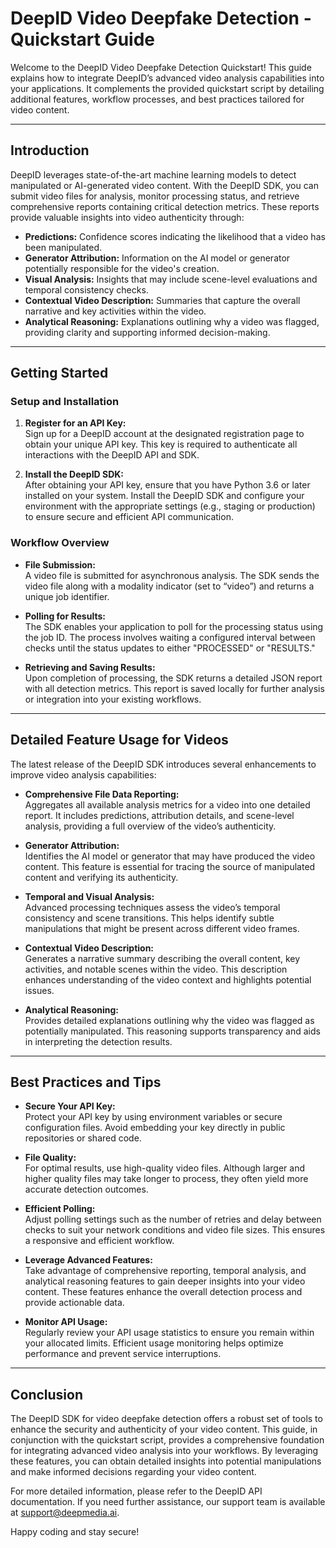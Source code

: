 # DeepID Video Deepfake Detection - Quickstart Guide

Welcome to the DeepID Video Deepfake Detection Quickstart! This guide explains how to integrate DeepID’s advanced video analysis capabilities into your applications. It complements the provided quickstart script by detailing additional features, workflow processes, and best practices tailored for video content.

---

## Introduction

DeepID leverages state-of-the-art machine learning models to detect manipulated or AI-generated video content. With the DeepID SDK, you can submit video files for analysis, monitor processing status, and retrieve comprehensive reports containing critical detection metrics. These reports provide valuable insights into video authenticity through:

- **Predictions:** Confidence scores indicating the likelihood that a video has been manipulated.
- **Generator Attribution:** Information on the AI model or generator potentially responsible for the video's creation.
- **Visual Analysis:** Insights that may include scene-level evaluations and temporal consistency checks.
- **Contextual Video Description:** Summaries that capture the overall narrative and key activities within the video.
- **Analytical Reasoning:** Explanations outlining why a video was flagged, providing clarity and supporting informed decision-making.

---

## Getting Started

### Setup and Installation

1. **Register for an API Key:**  
   Sign up for a DeepID account at the designated registration page to obtain your unique API key. This key is required to authenticate all interactions with the DeepID API and SDK.

2. **Install the DeepID SDK:**  
   After obtaining your API key, ensure that you have Python 3.6 or later installed on your system. Install the DeepID SDK and configure your environment with the appropriate settings (e.g., staging or production) to ensure secure and efficient API communication.

### Workflow Overview

- **File Submission:**  
  A video file is submitted for asynchronous analysis. The SDK sends the video file along with a modality indicator (set to “video”) and returns a unique job identifier.

- **Polling for Results:**  
  The SDK enables your application to poll for the processing status using the job ID. The process involves waiting a configured interval between checks until the status updates to either "PROCESSED" or "RESULTS."

- **Retrieving and Saving Results:**  
  Upon completion of processing, the SDK returns a detailed JSON report with all detection metrics. This report is saved locally for further analysis or integration into your existing workflows.

---

## Detailed Feature Usage for Videos

The latest release of the DeepID SDK introduces several enhancements to improve video analysis capabilities:

- **Comprehensive File Data Reporting:**  
  Aggregates all available analysis metrics for a video into one detailed report. It includes predictions, attribution details, and scene-level analysis, providing a full overview of the video’s authenticity.

- **Generator Attribution:**  
  Identifies the AI model or generator that may have produced the video content. This feature is essential for tracing the source of manipulated content and verifying its authenticity.

- **Temporal and Visual Analysis:**  
  Advanced processing techniques assess the video’s temporal consistency and scene transitions. This helps identify subtle manipulations that might be present across different video frames.

- **Contextual Video Description:**  
  Generates a narrative summary describing the overall content, key activities, and notable scenes within the video. This description enhances understanding of the video context and highlights potential issues.

- **Analytical Reasoning:**  
  Provides detailed explanations outlining why the video was flagged as potentially manipulated. This reasoning supports transparency and aids in interpreting the detection results.

---

## Best Practices and Tips

- **Secure Your API Key:**  
  Protect your API key by using environment variables or secure configuration files. Avoid embedding your key directly in public repositories or shared code.

- **File Quality:**  
  For optimal results, use high-quality video files. Although larger and higher quality files may take longer to process, they often yield more accurate detection outcomes.

- **Efficient Polling:**  
  Adjust polling settings such as the number of retries and delay between checks to suit your network conditions and video file sizes. This ensures a responsive and efficient workflow.

- **Leverage Advanced Features:**  
  Take advantage of comprehensive reporting, temporal analysis, and analytical reasoning features to gain deeper insights into your video content. These features enhance the overall detection process and provide actionable data.

- **Monitor API Usage:**  
  Regularly review your API usage statistics to ensure you remain within your allocated limits. Efficient usage monitoring helps optimize performance and prevent service interruptions.

---

## Conclusion

The DeepID SDK for video deepfake detection offers a robust set of tools to enhance the security and authenticity of your video content. This guide, in conjunction with the quickstart script, provides a comprehensive foundation for integrating advanced video analysis into your workflows. By leveraging these features, you can obtain detailed insights into potential manipulations and make informed decisions regarding your video content.

For more detailed information, please refer to the DeepID API documentation. If you need further assistance, our support team is available at support@deepmedia.ai.

Happy coding and stay secure!
